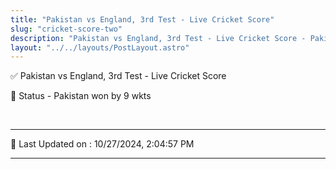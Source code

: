 ```yaml
---
title: "Pakistan vs England, 3rd Test - Live Cricket Score"
slug: "cricket-score-two"
description: "Pakistan vs England, 3rd Test - Live Cricket Score - Pakistan won by 9 wkts."
layout: "../../layouts/PostLayout.astro"
--- 
```


✅ Pakistan vs England, 3rd Test - Live Cricket Score

📑 Status - Pakistan won by 9 wkts

<br />

***

📝 Last Updated on : 10/27/2024, 2:04:57 PM

***

